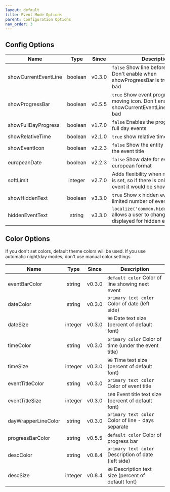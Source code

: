 ```yaml
---
layout: default
title: Event Mode Options
parent: Configuration Options
nav_order: 3
---
```


## Config Options

| Name                 |  Type   | Since  | Description                                                                                            |
| -------------------- | :-----: | :----: | ------------------------------------------------------------------------------------------------------ |
| showCurrentEventLine | boolean | v0.3.0 | `false` Show line before next event. Don't enable when showProgressBar is true - will look bad         |
| showProgressBar      | boolean | v0.5.5 | `true` Show event progress with moving icon. Don't enable when showCurrentEventLine - will look bad    |
| showFullDayProgress  | boolean | v1.7.0 | `false` Enables the progress bar for full day events                                                   |
| showRelativeTime     | boolean | v2.1.0 | `true` show relative time to event                                                                     |
| showEventIcon        | boolean | v2.2.3 | `false` Show the entity icon before the event title                                                    |
| europeanDate         | boolean | v2.2.3 | `false` Show date for event days in european format                                                    |
| softLimit            | integer | v2.7.0 | Adds flexibility when `maxEventCount` is set, so if there is only e.g. 1 extra event it would be shown |
| showHiddenText       | boolean | v3.3.0 | `true` Show x hidden events when limited number of events selected                                     |
| hiddenEventText      | string  | v3.3.0 | `localize('common.hiddenEventText')` allows a user to change the text displayed for hidden events      |

## Color Options

If you don't set colors, default theme colors will be used. If you use automatic night/day modes, don't use manual color settings.

| Name                |  Type   | Since  | Description                                           |
| ------------------- | :-----: | :----: | ----------------------------------------------------- |
| eventBarColor       | string  | v0.3.0 | `default color` Color of line showing next event      |
| dateColor           | string  | v0.3.0 | `primary text color` Color of date (left side)        |
| dateSize            | integer | v0.3.0 | `90` Date text size (percent of default font)         |
| timeColor           | string  | v0.3.0 | `primary color` Color of time (under the event title) |
| timeSize            | integer | v0.3.0 | `90` Time text size (percent of default font)         |
| eventTitleColor     | string  | v0.3.0 | `primary text color` Color of event title             |
| eventTitleSize      | integer | v0.3.0 | `100` Event title text size (percent of default font) |
| dayWrapperLineColor | string  | v0.3.0 | `primary text color` Color of line - days separate    |
| progressBarColor    | string  | v0.5.5 | `default color` Color of progress bar                 |
| descColor           | string  | v0.8.4 | `primary text color` Description of date (left side)  |
| descSize            | integer | v0.8.4 | `80` Description text size (percent of default font)  |
